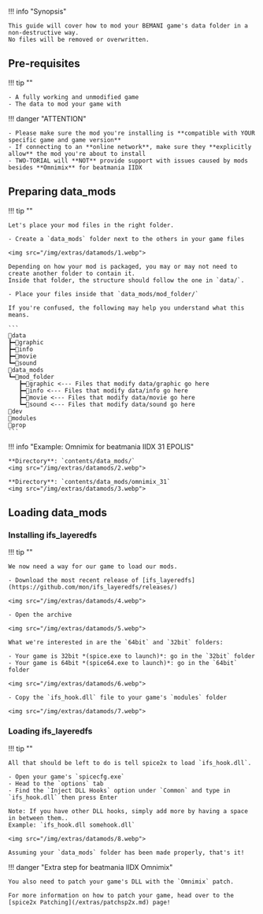 !!! info "Synopsis"

    This guide will cover how to mod your BEMANI game's data folder in a non-destructive way.  
    No files will be removed or overwritten.

## Pre-requisites

!!! tip ""

    - A fully working and unmodified game
    - The data to mod your game with

!!! danger "ATTENTION"

    - Please make sure the mod you're installing is **compatible with YOUR specific game and game version**
    - If connecting to an **online network**, make sure they **explicitly allow** the mod you're about to install
    - TWO-TORIAL will **NOT** provide support with issues caused by mods besides **Omnimix** for beatmania IIDX

## Preparing data_mods

!!! tip ""

    Let's place your mod files in the right folder.

    - Create a `data_mods` folder next to the others in your game files

    <img src="/img/extras/datamods/1.webp">

    Depending on how your mod is packaged, you may or may not need to create another folder to contain it.  
    Inside that folder, the structure should follow the one in `data/`.

    - Place your files inside that `data_mods/mod_folder/`

    If you're confused, the following may help you understand what this means.

    ```
    📂data
    ┣━📂graphic
    ┣━📂info
    ┣━📂movie
    ┗━📂sound
    📂data_mods 
    ┗━📂mod_folder
       ┣━📂graphic <--- Files that modify data/graphic go here
       ┣━📂info <--- Files that modify data/info go here
       ┣━📂movie <--- Files that modify data/movie go here
       ┗━📂sound <--- Files that modify data/sound go here
    📂dev
    📂modules
    📂prop
    ```

!!! info "Example: Omnimix for beatmania IIDX 31 EPOLIS"

    **Directory**: `contents/data_mods/`
    <img src="/img/extras/datamods/2.webp">
    
    **Directory**: `contents/data_mods/omnimix_31`
    <img src="/img/extras/datamods/3.webp">

## Loading data_mods

### Installing ifs_layeredfs

!!! tip ""

    We now need a way for our game to load our mods.

    - Download the most recent release of [ifs_layeredfs](https://github.com/mon/ifs_layeredfs/releases/)

    <img src="/img/extras/datamods/4.webp">

    - Open the archive

    <img src="/img/extras/datamods/5.webp">

    What we're interested in are the `64bit` and `32bit` folders:
    
    - Your game is 32bit *(spice.exe to launch)*: go in the `32bit` folder
    - Your game is 64bit *(spice64.exe to launch)*: go in the `64bit` folder

    <img src="/img/extras/datamods/6.webp">

    - Copy the `ifs_hook.dll` file to your game's `modules` folder

    <img src="/img/extras/datamods/7.webp">

### Loading ifs_layeredfs

!!! tip ""

    All that should be left to do is tell spice2x to load `ifs_hook.dll`.

    - Open your game's `spicecfg.exe`
    - Head to the `options` tab
    - Find the `Inject DLL Hooks` option under `Common` and type in `ifs_hook.dll` then press Enter

    Note: If you have other DLL hooks, simply add more by having a space in between them..  
    Example: `ifs_hook.dll somehook.dll`

    <img src="/img/extras/datamods/8.webp">

    Assuming your `data_mods` folder has been made properly, that's it!

!!! danger "Extra step for beatmania IIDX Omnimix"

    You also need to patch your game's DLL with the `Omnimix` patch.
    
    For more information on how to patch your game, head over to the [spice2x Patching](/extras/patchsp2x.md) page!